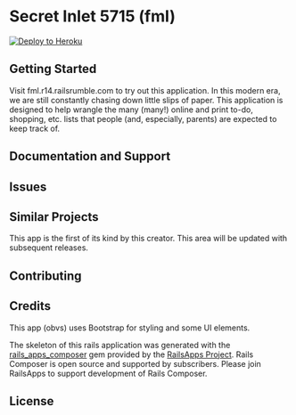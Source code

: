 Secret Inlet 5715 (fml)
=======================

[![Deploy to Heroku](https://www.herokucdn.com/deploy/button.png)](https://heroku.com/deploy)

Getting Started
---------------
Visit fml.r14.railsrumble.com to try out this application. In this modern era, we are still constantly chasing down little slips of paper. This application is designed to help wrangle the many (many!) online and print to-do, shopping, etc. lists that people (and, especially, parents) are expected to keep track of.

Documentation and Support
-------------------------

Issues
-------------

Similar Projects
----------------
This app is the first of its kind by this creator. This area will be updated with subsequent releases.

Contributing
------------

Credits
-------
This app (obvs) uses Bootstrap for styling and some UI elements.

The skeleton of this rails application was generated with the [rails_apps_composer](https://github.com/RailsApps/rails_apps_composer) gem
provided by the [RailsApps Project](http://railsapps.github.io/). Rails Composer is open source and supported by subscribers. Please join RailsApps to support development of Rails Composer.

License
-------
